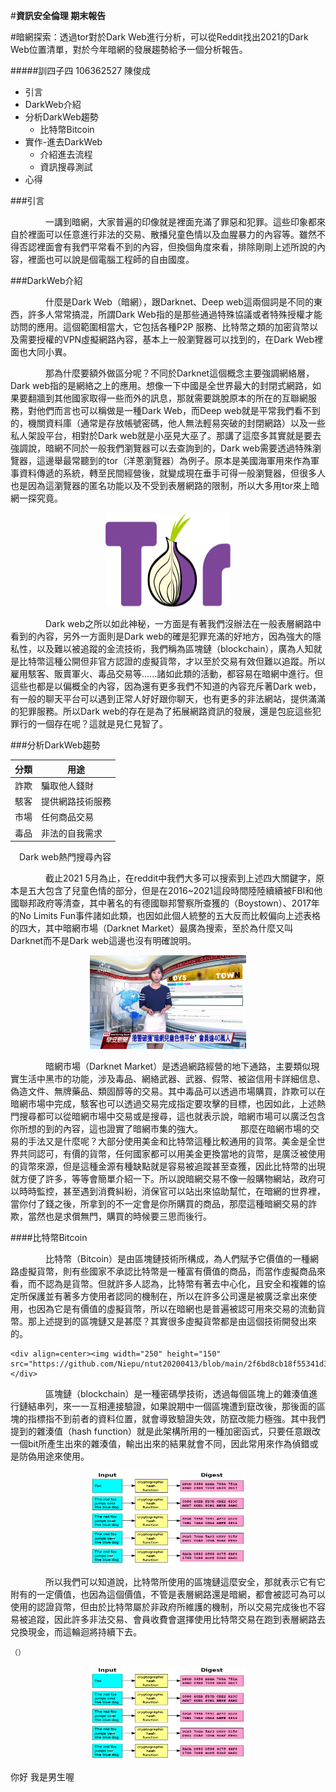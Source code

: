 #**資訊安全倫理 期末報告**

#暗網探索：透過tor對於Dark Web進行分析，可以從Reddit找出2021的Dark Web位置清單，對於今年暗網的發展趨勢給予一個分析報告。

#####訓四子四 106362527 陳俊成

* 引言
* DarkWeb介紹
* 分析DarkWeb趨勢
  * 比特幣Bitcoin
* 實作-進去DarkWeb
  * 介紹進去流程
  * 資訊搜尋測試
* 心得

###引言

　　　　一講到暗網，大家普遍的印像就是裡面充滿了罪惡和犯罪。這些印象都來自於裡面可以任意進行非法的交易、散播兒童色情以及血腥暴力的內容等。雖然不得否認裡面會有我們平常看不到的內容，但換個角度來看，排除剛剛上述所說的內容，裡面也可以說是個電腦工程師的自由國度。

###DarkWeb介紹

　　　　什麼是Dark Web（暗網），跟Darknet、Deep web這兩個詞是不同的東西，許多人常常搞混，所謂Dark Web指的是那些通過特殊協議或者特殊授權才能訪問的應用。這個範圍相當大，它包括各種P2P 服務、比特幣之類的加密貨幣以及需要授權的VPN虛擬網路內容，基本上一般瀏覽器可以找到的，在Dark Web裡面也大同小異。
    
　　　　那為什麼要額外做區分呢？不同於Darknet這個概念主要強調網絡層，Dark web指的是網絡之上的應用。想像一下中國是全世界最大的封閉式網路，如果要翻牆到其他國家取得一些而外的訊息，那就需要跳脫原本的所在的互聯網服務，對他們而言也可以稱做是一種Dark Web，而Deep web就是平常我們看不到的，機關資料庫（通常是存放帳號密碼，他人無法輕易突破的封閉網路）以及一些私人架設平台，相對於Dark web就是小巫見大巫了。那講了這麼多其實就是要去強調說，暗網不同於一般我們瀏覽器可以去查詢到的，Dark web需要透過特殊瀏覽器，這邊舉最常聽到的tor（洋蔥瀏覽器）為例子。原本是美國海軍用來作為軍事資料傳遞的系統，轉至民間經營後，就變成現在垂手可得一般瀏覽器，但很多人也是因為這瀏覽器的匿名功能以及不受到表層網路的限制，所以大多用tor來上暗網一探究竟。

<div align=center><img width="200" height="150" src="https://github.com/Niepu/ntut20200413/blob/main/200px-Tor-logo-2011-flat.svg.png"/></div>

　　　　Dark web之所以如此神秘，一方面是有著我們沒辦法在一般表層網路中看到的內容，另外一方面則是Dark web的確是犯罪充滿的好地方，因為強大的隱私性，以及難以被追蹤的金流技術，我們稱為區塊鏈（blockchain），廣為人知就是比特幣這種公開但非官方認證的虛擬貨幣，才以至於交易有效但難以追蹤。所以雇用駭客、販賣軍火、毒品交易等......諸如此類的活動，都容易在暗網中進行。但這些也都是以偏概全的內容，因為還有更多我們不知道的內容充斥著Dark web，有一般的聊天平台可以遇到正常人好好跟你聊天，也有更多的非法網站，提供滿滿的犯罪服務。所以Dark web的存在是為了拓展網路資訊的發展，還是包庇這些犯罪行的一個存在呢？這就是見仁見智了。
    
###分析DarkWeb趨勢

分類  | 用途
----- |-----
詐欺  | 騙取他人錢財
駭客  | 提供網路技術服務 
市場  | 任何商品交易
毒品  | 非法的自我需求

　Dark web熱門搜尋內容
    
　　　　截止2021 5月為止，在reddit中我們大多可以搜索到上述四大關鍵字，原本是五大包含了兒童色情的部分，但是在2016~2021這段時間陸陸續續被FBI和他國聯邦政府等清查，其中著名的有德國聯邦警察所查獲的（Boystown）、2017年的No Limits Fun事件諸如此類，也因如此個人統整的五大反而比較偏向上述表格的四大，其中暗網市場（Darknet Market）最廣為搜索，至於為什麼又叫Darknet而不是Dark web這邊也沒有明確說明。
    
<div align=center><img width="250" height="150" src="https://github.com/Niepu/ntut20200413/blob/main/2021-06-14%20204929.png"/></div>
    
　　　　暗網市場（Darknet Market）是透過網路經營的地下通路，主要類似現實生活中黑市的功能，涉及毒品、網絡武器、武器、假幣、被盜信用卡詳細信息、偽造文件、無牌藥品、類固醇等的交易。其中毒品可以透過市場購買，詐欺可以在暗網市場中完成，駭客也可以透過交易完成指定要攻擊的目標，也因如此，上述熱門搜尋都可以從暗網市場中交易或是搜尋，這也就表示說，暗網市場可以廣泛包含你所想的到的內容，這也證實了暗網市集的強大。
　　　　那麼在暗網市場的交易的手法又是什麼呢？大部分使用美金和比特幣這種比較通用的貨幣。美金是全世界共同認可，有價的貨幣，任何國家都可以用美金更換當地的貨幣，是廣泛被使用的貨幣來源，但是這種金源有種缺點就是容易被追蹤甚至查獲，因此比特幣的出現就方便了許多，等等會簡單介紹一下。所以說暗網交易不像一般購物網站，政府可以時時監控，甚至遇到消費糾紛，消保官可以站出來協助幫忙，在暗網的世界裡，當你付了錢之後，所拿到的不一定會是你所購買的商品，那麼這種暗網交易的詐欺，當然也是求償無門，購買的時候要三思而後行。
    
####比特幣Bitcoin

　　　　比特幣（Bitcoin）是由區塊鏈技術所構成，為人們賦予它價值的一種網路虛擬貨幣，則有些國家不承認比特幣是一種富有價值的商品，而當作虛擬商品來看，而不認為是貨幣。但就許多人認為，比特幣有著去中心化，且安全和複雜的協定所保護並有著多方使用者認同的機制在，所以在許多公司還是被廣泛拿出來使用，也因為它是有價值的虛擬貨幣，所以在暗網也是普遍被認可用來交易的流動貨幣。那上述提到的區塊鏈又是甚麼？其實很多虛擬貨幣都是由這個技術開發出來的。
    
    <div align=center><img width="250" height="150" src="https://github.com/Niepu/ntut20200413/blob/main/2f6bd8cb18f55341d320f1e22babee9f.jpg"/></div>
    
　　　　區塊鏈（blockchain）是一種密碼學技術，透過每個區塊上的雜湊值進行鏈結串列，來一一互相連接驗證，如果說期中一個區塊遭到竄改後，那後面的區塊的指標指不到前者的資料位置，就會導致驗證失效，防竄改能力極強。其中我們提到的雜湊值（hash function）就是此架構所用的一種加密函式，只要任意跟改一個bit所產生出來的雜湊值，輸出出來的結果就會不同，因此常用來作為偵錯或是防偽用途來使用。
    
<div align=center><img width="250" height="150" src="https://github.com/Niepu/ntut20200413/blob/main/750px-Cryptographic_Hash_Function.svg.png"/></div>    
    
　　　　所以我們可以知道說，比特幣所使用的區塊鏈這麼安全，那就表示它有它附有的一定價值，也因為這個價值，不管是表層網路還是暗網，都會被認可為可以使用的認證貨幣，但由於比特幣屬於非政府所維護的機制，所以交易完成後也不容易被追蹤，因此許多非法交易、會員收費會選擇使用比特幣交易在跑到表層網路去兌換現金，而這輪迴將持續下去。
    
    

    （）

<div align=center><img width="250" height="150" src="https://github.com/Niepu/ntut20200413/blob/main/750px-Cryptographic_Hash_Function.svg.png"/></div>

你好 我是男生喔
